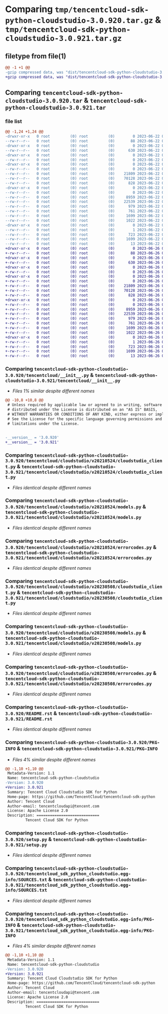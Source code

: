 # Comparing `tmp/tencentcloud-sdk-python-cloudstudio-3.0.920.tar.gz` & `tmp/tencentcloud-sdk-python-cloudstudio-3.0.921.tar.gz`

## filetype from file(1)

```diff
@@ -1 +1 @@
-gzip compressed data, was "dist/tencentcloud-sdk-python-cloudstudio-3.0.920.tar", last modified: Thu Jun 22 00:20:32 2023, max compression
+gzip compressed data, was "dist/tencentcloud-sdk-python-cloudstudio-3.0.921.tar", last modified: Mon Jun 26 00:20:35 2023, max compression
```

## Comparing `tencentcloud-sdk-python-cloudstudio-3.0.920.tar` & `tencentcloud-sdk-python-cloudstudio-3.0.921.tar`

### file list

```diff
@@ -1,24 +1,24 @@
-drwxr-xr-x   0 root         (0) root         (0)        0 2023-06-22 00:20:32.000000 tencentcloud-sdk-python-cloudstudio-3.0.920/
--rw-r--r--   0 root         (0) root         (0)       88 2023-06-22 00:20:32.000000 tencentcloud-sdk-python-cloudstudio-3.0.920/setup.cfg
-drwxr-xr-x   0 root         (0) root         (0)        0 2023-06-22 00:20:32.000000 tencentcloud-sdk-python-cloudstudio-3.0.920/tencentcloud/
--rw-r--r--   0 root         (0) root         (0)      630 2023-06-22 00:20:32.000000 tencentcloud-sdk-python-cloudstudio-3.0.920/tencentcloud/__init__.py
-drwxr-xr-x   0 root         (0) root         (0)        0 2023-06-22 00:20:32.000000 tencentcloud-sdk-python-cloudstudio-3.0.920/tencentcloud/cloudstudio/
--rw-r--r--   0 root         (0) root         (0)        0 2023-06-22 00:20:32.000000 tencentcloud-sdk-python-cloudstudio-3.0.920/tencentcloud/cloudstudio/__init__.py
-drwxr-xr-x   0 root         (0) root         (0)        0 2023-06-22 00:20:32.000000 tencentcloud-sdk-python-cloudstudio-3.0.920/tencentcloud/cloudstudio/v20210524/
--rw-r--r--   0 root         (0) root         (0)        0 2023-06-22 00:20:32.000000 tencentcloud-sdk-python-cloudstudio-3.0.920/tencentcloud/cloudstudio/v20210524/__init__.py
--rw-r--r--   0 root         (0) root         (0)    21809 2023-06-22 00:20:32.000000 tencentcloud-sdk-python-cloudstudio-3.0.920/tencentcloud/cloudstudio/v20210524/cloudstudio_client.py
--rw-r--r--   0 root         (0) root         (0)    70128 2023-06-22 00:20:32.000000 tencentcloud-sdk-python-cloudstudio-3.0.920/tencentcloud/cloudstudio/v20210524/models.py
--rw-r--r--   0 root         (0) root         (0)      828 2023-06-22 00:20:32.000000 tencentcloud-sdk-python-cloudstudio-3.0.920/tencentcloud/cloudstudio/v20210524/errorcodes.py
-drwxr-xr-x   0 root         (0) root         (0)        0 2023-06-22 00:20:32.000000 tencentcloud-sdk-python-cloudstudio-3.0.920/tencentcloud/cloudstudio/v20230508/
--rw-r--r--   0 root         (0) root         (0)        0 2023-06-22 00:20:32.000000 tencentcloud-sdk-python-cloudstudio-3.0.920/tencentcloud/cloudstudio/v20230508/__init__.py
--rw-r--r--   0 root         (0) root         (0)     8959 2023-06-22 00:20:32.000000 tencentcloud-sdk-python-cloudstudio-3.0.920/tencentcloud/cloudstudio/v20230508/cloudstudio_client.py
--rw-r--r--   0 root         (0) root         (0)    22539 2023-06-22 00:20:32.000000 tencentcloud-sdk-python-cloudstudio-3.0.920/tencentcloud/cloudstudio/v20230508/models.py
--rw-r--r--   0 root         (0) root         (0)      979 2023-06-22 00:20:32.000000 tencentcloud-sdk-python-cloudstudio-3.0.920/tencentcloud/cloudstudio/v20230508/errorcodes.py
--rw-r--r--   0 root         (0) root         (0)      761 2023-06-22 00:20:32.000000 tencentcloud-sdk-python-cloudstudio-3.0.920/README.rst
--rw-r--r--   0 root         (0) root         (0)     1699 2023-06-22 00:20:32.000000 tencentcloud-sdk-python-cloudstudio-3.0.920/PKG-INFO
--rw-r--r--   0 root         (0) root         (0)     1022 2023-06-22 00:20:32.000000 tencentcloud-sdk-python-cloudstudio-3.0.920/setup.py
-drwxr-xr-x   0 root         (0) root         (0)        0 2023-06-22 00:20:32.000000 tencentcloud-sdk-python-cloudstudio-3.0.920/tencentcloud_sdk_python_cloudstudio.egg-info/
--rw-r--r--   0 root         (0) root         (0)        1 2023-06-22 00:20:32.000000 tencentcloud-sdk-python-cloudstudio-3.0.920/tencentcloud_sdk_python_cloudstudio.egg-info/dependency_links.txt
--rw-r--r--   0 root         (0) root         (0)      723 2023-06-22 00:20:32.000000 tencentcloud-sdk-python-cloudstudio-3.0.920/tencentcloud_sdk_python_cloudstudio.egg-info/SOURCES.txt
--rw-r--r--   0 root         (0) root         (0)     1699 2023-06-22 00:20:32.000000 tencentcloud-sdk-python-cloudstudio-3.0.920/tencentcloud_sdk_python_cloudstudio.egg-info/PKG-INFO
--rw-r--r--   0 root         (0) root         (0)       13 2023-06-22 00:20:32.000000 tencentcloud-sdk-python-cloudstudio-3.0.920/tencentcloud_sdk_python_cloudstudio.egg-info/top_level.txt
+drwxr-xr-x   0 root         (0) root         (0)        0 2023-06-26 00:20:35.000000 tencentcloud-sdk-python-cloudstudio-3.0.921/
+-rw-r--r--   0 root         (0) root         (0)       88 2023-06-26 00:20:35.000000 tencentcloud-sdk-python-cloudstudio-3.0.921/setup.cfg
+drwxr-xr-x   0 root         (0) root         (0)        0 2023-06-26 00:20:35.000000 tencentcloud-sdk-python-cloudstudio-3.0.921/tencentcloud/
+-rw-r--r--   0 root         (0) root         (0)      630 2023-06-26 00:20:35.000000 tencentcloud-sdk-python-cloudstudio-3.0.921/tencentcloud/__init__.py
+drwxr-xr-x   0 root         (0) root         (0)        0 2023-06-26 00:20:35.000000 tencentcloud-sdk-python-cloudstudio-3.0.921/tencentcloud/cloudstudio/
+-rw-r--r--   0 root         (0) root         (0)        0 2023-06-26 00:20:35.000000 tencentcloud-sdk-python-cloudstudio-3.0.921/tencentcloud/cloudstudio/__init__.py
+drwxr-xr-x   0 root         (0) root         (0)        0 2023-06-26 00:20:35.000000 tencentcloud-sdk-python-cloudstudio-3.0.921/tencentcloud/cloudstudio/v20210524/
+-rw-r--r--   0 root         (0) root         (0)        0 2023-06-26 00:20:35.000000 tencentcloud-sdk-python-cloudstudio-3.0.921/tencentcloud/cloudstudio/v20210524/__init__.py
+-rw-r--r--   0 root         (0) root         (0)    21809 2023-06-26 00:20:35.000000 tencentcloud-sdk-python-cloudstudio-3.0.921/tencentcloud/cloudstudio/v20210524/cloudstudio_client.py
+-rw-r--r--   0 root         (0) root         (0)    70128 2023-06-26 00:20:35.000000 tencentcloud-sdk-python-cloudstudio-3.0.921/tencentcloud/cloudstudio/v20210524/models.py
+-rw-r--r--   0 root         (0) root         (0)      828 2023-06-26 00:20:35.000000 tencentcloud-sdk-python-cloudstudio-3.0.921/tencentcloud/cloudstudio/v20210524/errorcodes.py
+drwxr-xr-x   0 root         (0) root         (0)        0 2023-06-26 00:20:35.000000 tencentcloud-sdk-python-cloudstudio-3.0.921/tencentcloud/cloudstudio/v20230508/
+-rw-r--r--   0 root         (0) root         (0)        0 2023-06-26 00:20:35.000000 tencentcloud-sdk-python-cloudstudio-3.0.921/tencentcloud/cloudstudio/v20230508/__init__.py
+-rw-r--r--   0 root         (0) root         (0)     8959 2023-06-26 00:20:35.000000 tencentcloud-sdk-python-cloudstudio-3.0.921/tencentcloud/cloudstudio/v20230508/cloudstudio_client.py
+-rw-r--r--   0 root         (0) root         (0)    22539 2023-06-26 00:20:35.000000 tencentcloud-sdk-python-cloudstudio-3.0.921/tencentcloud/cloudstudio/v20230508/models.py
+-rw-r--r--   0 root         (0) root         (0)      979 2023-06-26 00:20:35.000000 tencentcloud-sdk-python-cloudstudio-3.0.921/tencentcloud/cloudstudio/v20230508/errorcodes.py
+-rw-r--r--   0 root         (0) root         (0)      761 2023-06-26 00:20:35.000000 tencentcloud-sdk-python-cloudstudio-3.0.921/README.rst
+-rw-r--r--   0 root         (0) root         (0)     1699 2023-06-26 00:20:35.000000 tencentcloud-sdk-python-cloudstudio-3.0.921/PKG-INFO
+-rw-r--r--   0 root         (0) root         (0)     1022 2023-06-26 00:20:35.000000 tencentcloud-sdk-python-cloudstudio-3.0.921/setup.py
+drwxr-xr-x   0 root         (0) root         (0)        0 2023-06-26 00:20:35.000000 tencentcloud-sdk-python-cloudstudio-3.0.921/tencentcloud_sdk_python_cloudstudio.egg-info/
+-rw-r--r--   0 root         (0) root         (0)        1 2023-06-26 00:20:35.000000 tencentcloud-sdk-python-cloudstudio-3.0.921/tencentcloud_sdk_python_cloudstudio.egg-info/dependency_links.txt
+-rw-r--r--   0 root         (0) root         (0)      723 2023-06-26 00:20:35.000000 tencentcloud-sdk-python-cloudstudio-3.0.921/tencentcloud_sdk_python_cloudstudio.egg-info/SOURCES.txt
+-rw-r--r--   0 root         (0) root         (0)     1699 2023-06-26 00:20:35.000000 tencentcloud-sdk-python-cloudstudio-3.0.921/tencentcloud_sdk_python_cloudstudio.egg-info/PKG-INFO
+-rw-r--r--   0 root         (0) root         (0)       13 2023-06-26 00:20:35.000000 tencentcloud-sdk-python-cloudstudio-3.0.921/tencentcloud_sdk_python_cloudstudio.egg-info/top_level.txt
```

### Comparing `tencentcloud-sdk-python-cloudstudio-3.0.920/tencentcloud/__init__.py` & `tencentcloud-sdk-python-cloudstudio-3.0.921/tencentcloud/__init__.py`

 * *Files 1% similar despite different names*

```diff
@@ -10,8 +10,8 @@
 # Unless required by applicable law or agreed to in writing, software
 # distributed under the License is distributed on an "AS IS" BASIS,
 # WITHOUT WARRANTIES OR CONDITIONS OF ANY KIND, either express or implied.
 # See the License for the specific language governing permissions and
 # limitations under the License.
 
 
-__version__ = '3.0.920'
+__version__ = '3.0.921'
```

### Comparing `tencentcloud-sdk-python-cloudstudio-3.0.920/tencentcloud/cloudstudio/v20210524/cloudstudio_client.py` & `tencentcloud-sdk-python-cloudstudio-3.0.921/tencentcloud/cloudstudio/v20210524/cloudstudio_client.py`

 * *Files identical despite different names*

### Comparing `tencentcloud-sdk-python-cloudstudio-3.0.920/tencentcloud/cloudstudio/v20210524/models.py` & `tencentcloud-sdk-python-cloudstudio-3.0.921/tencentcloud/cloudstudio/v20210524/models.py`

 * *Files identical despite different names*

### Comparing `tencentcloud-sdk-python-cloudstudio-3.0.920/tencentcloud/cloudstudio/v20210524/errorcodes.py` & `tencentcloud-sdk-python-cloudstudio-3.0.921/tencentcloud/cloudstudio/v20210524/errorcodes.py`

 * *Files identical despite different names*

### Comparing `tencentcloud-sdk-python-cloudstudio-3.0.920/tencentcloud/cloudstudio/v20230508/cloudstudio_client.py` & `tencentcloud-sdk-python-cloudstudio-3.0.921/tencentcloud/cloudstudio/v20230508/cloudstudio_client.py`

 * *Files identical despite different names*

### Comparing `tencentcloud-sdk-python-cloudstudio-3.0.920/tencentcloud/cloudstudio/v20230508/models.py` & `tencentcloud-sdk-python-cloudstudio-3.0.921/tencentcloud/cloudstudio/v20230508/models.py`

 * *Files identical despite different names*

### Comparing `tencentcloud-sdk-python-cloudstudio-3.0.920/tencentcloud/cloudstudio/v20230508/errorcodes.py` & `tencentcloud-sdk-python-cloudstudio-3.0.921/tencentcloud/cloudstudio/v20230508/errorcodes.py`

 * *Files identical despite different names*

### Comparing `tencentcloud-sdk-python-cloudstudio-3.0.920/README.rst` & `tencentcloud-sdk-python-cloudstudio-3.0.921/README.rst`

 * *Files identical despite different names*

### Comparing `tencentcloud-sdk-python-cloudstudio-3.0.920/PKG-INFO` & `tencentcloud-sdk-python-cloudstudio-3.0.921/PKG-INFO`

 * *Files 4% similar despite different names*

```diff
@@ -1,10 +1,10 @@
 Metadata-Version: 1.1
 Name: tencentcloud-sdk-python-cloudstudio
-Version: 3.0.920
+Version: 3.0.921
 Summary: Tencent Cloud Cloudstudio SDK for Python
 Home-page: https://github.com/TencentCloud/tencentcloud-sdk-python
 Author: Tencent Cloud
 Author-email: tencentcloudapi@tencent.com
 License: Apache License 2.0
 Description: ============================
         Tencent Cloud SDK for Python
```

### Comparing `tencentcloud-sdk-python-cloudstudio-3.0.920/setup.py` & `tencentcloud-sdk-python-cloudstudio-3.0.921/setup.py`

 * *Files identical despite different names*

### Comparing `tencentcloud-sdk-python-cloudstudio-3.0.920/tencentcloud_sdk_python_cloudstudio.egg-info/SOURCES.txt` & `tencentcloud-sdk-python-cloudstudio-3.0.921/tencentcloud_sdk_python_cloudstudio.egg-info/SOURCES.txt`

 * *Files identical despite different names*

### Comparing `tencentcloud-sdk-python-cloudstudio-3.0.920/tencentcloud_sdk_python_cloudstudio.egg-info/PKG-INFO` & `tencentcloud-sdk-python-cloudstudio-3.0.921/tencentcloud_sdk_python_cloudstudio.egg-info/PKG-INFO`

 * *Files 4% similar despite different names*

```diff
@@ -1,10 +1,10 @@
 Metadata-Version: 1.1
 Name: tencentcloud-sdk-python-cloudstudio
-Version: 3.0.920
+Version: 3.0.921
 Summary: Tencent Cloud Cloudstudio SDK for Python
 Home-page: https://github.com/TencentCloud/tencentcloud-sdk-python
 Author: Tencent Cloud
 Author-email: tencentcloudapi@tencent.com
 License: Apache License 2.0
 Description: ============================
         Tencent Cloud SDK for Python
```

